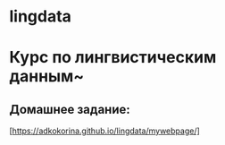 # lingdata
# Курс по лингвистическим данным~ #
## Домашнее задание: ##
[https://adkokorina.github.io/lingdata/mywebpage/]
